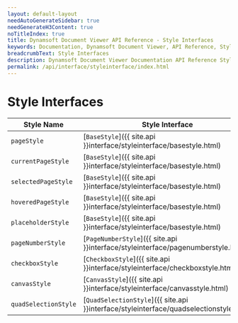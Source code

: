 ```yaml
---
layout: default-layout
needAutoGenerateSidebar: true
needGenerateH3Content: true
noTitleIndex: true
title: Dynamsoft Document Viewer API Reference - Style Interfaces
keywords: Documentation, Dynamsoft Document Viewer, API Reference, Style Interfaces
breadcrumbText: Style Interfaces
description: Dynamsoft Document Viewer Documentation API Reference Style Interfaces Page
permalink: /api/interface/styleinterface/index.html
---
```


# Style Interfaces

| Style Name           | Style Interface                                              |
| -------------------- | ------------------------------------------------------------ |
| `pageStyle`          | [`BaseStyle`]({{ site.api }}interface/styleinterface/basestyle.html) |
| `currentPageStyle`     | [`BaseStyle`]({{ site.api }}interface/styleinterface/basestyle.html) |
| `selectedPageStyle`    | [`BaseStyle`]({{ site.api }}interface/styleinterface/basestyle.html) |
| `hoveredPageStyle`     | [`BaseStyle`]({{ site.api }}interface/styleinterface/basestyle.html) |
| `placeholderStyle`     | [`BaseStyle`]({{ site.api }}interface/styleinterface/basestyle.html) |
| `pageNumberStyle`      | [`PageNumberStyle`]({{ site.api }}interface/styleinterface/pagenumberstyle.html) |
| `checkboxStyle`        | [`CheckboxStyle`]({{ site.api }}interface/styleinterface/checkboxstyle.html) |
| `canvasStyle`        | [`CanvasStyle`]({{ site.api }}interface/styleinterface/canvasstyle.html) |
| `quadSelectionStyle` | [`QuadSelectionStyle`]({{ site.api }}interface/styleinterface/quadselectionstyle.html) |